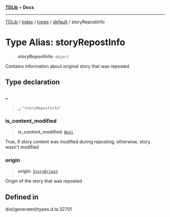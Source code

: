 [**TDLib**](../../../../../../README.md) • **Docs**

***

[TDLib](../../../../../../modules.md) / [index](../../../../../README.md) / [types](../../../README.md) / [default](../README.md) / storyRepostInfo

# Type Alias: storyRepostInfo

> **storyRepostInfo**: `object`

Contains information about original story that was reposted

## Type declaration

### \_

> **\_**: `"storyRepostInfo"`

### is\_content\_modified

> **is\_content\_modified**: [`Bool`](Bool.md)

True, if story content was modified during reposting; otherwise, story wasn't modified

### origin

> **origin**: [`StoryOrigin`](StoryOrigin.md)

Origin of the story that was reposted

## Defined in

dist/generated/types.d.ts:32701
